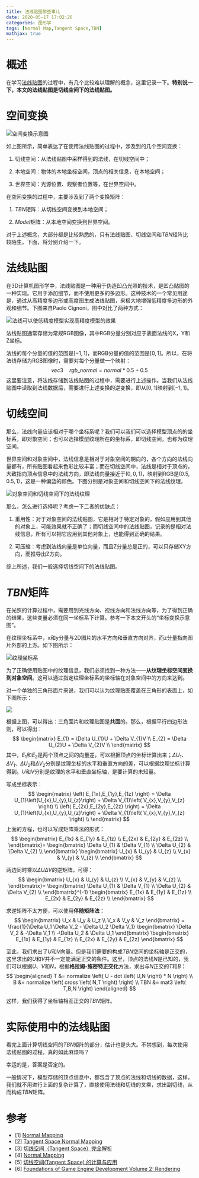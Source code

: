 ```yaml
---
title: 法线贴图那些事儿
date: 2020-05-17 17:02:26
categories: 图形学
tags: [Normal Map,Tangent Space,TBN]
mathjax: true
---
```


# 概述

在学习[法线贴图](https://learnopengl.com/Advanced-Lighting/Normal-Mapping)的过程中，有几个比较难以理解的概念，这里记录一下。**特别说一下，本文的法线贴图是切线空间下的法线贴图。**<!--more-->

# 空间变换

![空间变换示意图](https://cdn.jsdelivr.net/gh/bzyzhang/ImgHosting//img/2020-5-17/20200523103017.png)

如上图所示，简单表达了在使用法线贴图的过程中，涉及到的几个空间变换：

1. 切线空间：从法线贴图中采样得到的法线，在切线空间中；

2. 本地空间：物体的本地坐标空间，顶点的相关信息，在本地空间；

3. 世界空间：光源位置、观察者位置等，在世界空间中。

在空间变换的过程中，主要涉及到了两个变换矩阵：

1. $TBN$矩阵：从切线空间变换到本地空间；

2. $Model$矩阵：从本地空间变换到世界空间。

对于上述概念，大部分都是比较熟悉的，只有法线贴图、切线空间和$TBN$矩阵比较陌生。下面，将分别介绍一下。

# 法线贴图

在3D计算机图形学中，法线贴图是一种用于伪造凹凸光照的技术，是凹凸贴图的一种实现。它用于添加细节，而不使用更多的多边形。这种技术的一个常见用途是，通过从高精度多边形或高度图生成法线贴图，来极大地增强低精度多边形的外观和细节。下图来自Paolo Cignoni，图中对比了两种方式：

![法线可以使低精度模型实现高精度模型的效果](https://cdn.jsdelivr.net/gh/bzyzhang/ImgHosting//img/2020-5-17/20200523101852.png)

法线贴图通常存储为常规RGB图像，其中RGB分量分别对应于表面法线的X，Y和Z坐标。

法线的每个分量的值的范围是$[-1,1]$，而RGB分量的值的范围是$[0,1]$。所以，在将法线存储为RGB图像时，需要对每个分量做一个映射：
$$
vec3 \quad rgb\_normal = normal * 0.5 + 0.5
$$
这里要注意，将法线存储到法线贴图的过程中，需要进行上述操作。当我们从法线贴图中读取到法线数据后，需要进行上述变换的逆变换，即从$[0,1]$映射到$[-1,1]$。

# 切线空间

那么，法线向量应该相对于哪个坐标系呢？我们可以我们可以选择模型顶点的的坐标系，即对象空间；也可以选择模型纹理所在的坐标系，即切线空间，也称为纹理空间。

世界空间和对象空间中，法线信息是相对于对象空间的朝向的，各个方向的法线向量都有，所有贴图看起来色彩比较丰富；而在切线空间中，法线是相对于顶点的，大致指向顶点信息中的法线方向，即法线向量接近于$(0,0,1)$，映射到RGB是$(0.5,0.5,1)$，这是一种偏蓝的颜色。下图分别是对象空间和切线空间下的法线纹理。

![对象空间和切线空间下的法线纹理](https://cdn.jsdelivr.net/gh/bzyzhang/ImgHosting//img/2020-5-17/20200523105701.jpg)

那么，怎么进行选择呢？考虑一下二者的优缺点：

1. 重用性：对于对象空间的法线贴图，它是相对于特定对象的，假如应用到其他的对象上，可能效果就不正确了；而切线空间中的法线贴图，记录的是相对法线信息，所有可以把它应用到其他对象上，也能得到正确的结果。

2. 可压缩：考虑到法线向量是单位向量，而且Z分量总是正的，可以只存储XY方向，而推导出Z方向。

综上所述，我们一般选择切线空间下的法线贴图。

# $TBN$矩阵

在光照的计算过程中，需要用到光线方向、视线方向和法线方向等，为了得到正确的结果，这些变量必须在同一坐标系下计算。参考一下本文开头的“坐标变换示意图”。

在纹理坐标系中，x和y分量与2D图片的水平方向和垂直方向对齐，而z分量指向图片外部的上方。如下图所示：

![纹理坐标系](https://cdn.jsdelivr.net/gh/bzyzhang/ImgHosting//img/2020-5-17/20200523140057.png)

为了正确使用贴图中的纹理信息，我们必须找到一种方法——**从纹理坐标空间变换到对象空间**。这可以通过指定纹理坐标系的坐标轴在对象空间中的方向来达到。

对一个单独的三角形面片来说，我们可以认为纹理贴图覆盖在三角形的表面上，如下图所示：

![](https://cdn.jsdelivr.net/gh/bzyzhang/ImgHosting//img/2020-5-17/20200523141704.png)

根据上图，可以得出：三角面片和纹理贴图是**共面**的。那么，根据平行四边形法则，可以得出：
$$
\begin{matrix}
E_{1} = \Delta U_{1}U + \Delta V_{1}V \\
E_{2} = \Delta U_{2}U + \Delta V_{2}V \\
\end{matrix}
$$
其中，$E_{1}$和$E_{2}$是两个顶点之间的向量差，可以根据顶点的坐标计算出来；$\Delta U_{1}$、$\Delta V_{1}$、$\Delta U_{2}$和$\Delta V_{2}$分别是纹理坐标的水平和垂直方向的差，可以根据纹理坐标计算得到。$U$和$V$分别是纹理的水平和垂直坐标轴，是要计算的未知量。

写成坐标表示：
$$
\begin{matrix}
\left( E_{1x},E_{1y},E_{1z} \right) = \Delta U_{1}\left(U_{x},U_{y},U_{z}\right) + \Delta V_{1}\left( V_{x},V_{y},V_{z} \right) \\
\left( E_{2x},E_{2y},E_{2z} \right) = \Delta U_{1}\left(U_{x},U_{y},U_{z}\right) + \Delta V_{1}\left( V_{x},V_{y},V_{z} \right) \\
\end{matrix}
$$
上面的方程，也可以写成矩阵乘法的形式：
$$
\begin{bmatrix}
E_{1x} & E_{1y} & E_{1z} \\
E_{2x} & E_{2y} & E_{2z} \\
\end{bmatrix}=
\begin{bmatrix}
\Delta U_{1} & \Delta V_{1} \\
\Delta U_{2} & \Delta V_{2} \\
\end{bmatrix}
\begin{bmatrix}
U_{x} & U_{y} & U_{z} \\
V_{x} & V_{y} & V_{z} \\
\end{bmatrix}
$$


两边同时乘以$\Delta U \Delta V$的逆矩阵，可得：
$$
\begin{bmatrix}
U_{x} & U_{y} & U_{z} \\
V_{x} & V_{y} & V_{z} \\
\end{bmatrix}=
\begin{bmatrix}
\Delta U_{1} & \Delta V_{1} \\
\Delta U_{2} & \Delta V_{2} \\
\end{bmatrix}^{-1}
\begin{bmatrix}
E_{1x} & E_{1y} & E_{1z} \\
E_{2x} & E_{2y} & E_{2z} \\
\end{bmatrix}
$$


求逆矩阵不太方便，可以使用**伴随矩阵法**：
$$
\begin{bmatrix} 
U_x & U_y & U_z \\ 
V_x & V_y & V_z 
\end{bmatrix}  = 
\frac{1}{\Delta U_1 \Delta V_2 - \Delta U_2 \Delta V_1} 
\begin{bmatrix} 
\Delta V_2 & -\Delta V_1 \\ 
-\Delta U_2 & \Delta U_1 
\end{bmatrix} 
\begin{bmatrix} 
E_{1x} & E_{1y} & E_{1z} \\ 
E_{2x} & E_{2y} & E_{2z} 
\end{bmatrix}
$$


至此，我们求出了$U$和$V$向量。但是我们需要的构成$TBN$空间的坐标轴是正交的，这里求出的$U$和$V$并不一定能满足正交的条件。这里，顶点的法线$N$是已知的，我们可以根据$U$、$V$和$N$，根据**格拉姆-施密特正交化**方法，求出与$N$正交的$T$和$B$：
$$
\begin{aligned}
T &= normalize \left( U - dot \left( U,N \right) * N \right) \\
B &= normalize \left( cross \left( N,T \right) \right) \\
TBN &= mat3 \left( T,B,N \right) 
\end{aligned}
$$

这样，我们获得了坐标轴相互正交的$TBN$矩阵。

# 实际使用中的法线贴图

看完上面计算切线空间的$TBN$矩阵的部分，估计也是头大。不禁想到，每次使用法线贴图的过程，真的如此麻烦吗？

幸运的是，答案是否定的。

一般情况下，模型存储的顶点信息中，都包含了顶点的法线和切线的数据，这样，我们就不用进行上面的复杂计算了，直接使用法线和切线的叉乘，求出副切线，从而构成$TBN$矩阵。

# 参考

- [1] [Normal Mapping](https://learnopengl.com/Advanced-Lighting/Normal-Mapping)
- [2] [Tangent Space Normal Mapping](https://docs.cryengine.com/display/SDKDOC4/Tangent+Space+Normal+Mapping)
- [3] [切线空间（Tangent Space）完全解析](https://zhuanlan.zhihu.com/p/139593847)
- [4] [Normal Mapping](https://en.wikipedia.org/wiki/Normal_mapping)
- [5] [切线空间(Tangent Space) 的计算与应用](http://windsmoon.com/2017/11/28/切线空间-Tangent-Space-的计算与应用/)
- [6] [Foundations of Game Engine Development Volume 2: Rendering](http://foundationsofgameenginedev.com/)